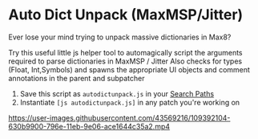 # Auto Dict Unpack (MaxMSP/Jitter)
Ever lose your mind trying to unpack massive dictionaries in Max8? 

Try this useful little js helper tool to automagically script the arguments required to parse dictionaries in MaxMSP / Jitter
Also checks for types (Float, Int,Symbols) and spawns the appropriate UI objects and comment annotations in the parent and subpatcher

1. Save this script as `autodictunpack.js` in your [Search Paths](https://docs.cycling74.com/max8/vignettes/search_path)
2. Instantiate `[js autodictunpack.js]` in any patch you're working on


https://user-images.githubusercontent.com/43569216/109392104-630b9900-796e-11eb-9e06-ace1644c35a2.mp4

